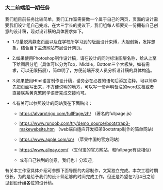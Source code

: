### 大二前端组一期任务 

我们组目前任务比较简单，我们工作室需要做一个属于自己的网页，页面的设计需要我们设计组自己完成，在大三学长的提议下，我们组每人都要交一份拥有自己创意的设计稿，现对设计稿的具体要求如下。

* 1.尽量脱离静态页面以及在学校所学习到的版面设计束缚，大胆创新，发挥想象，结合当下主流网站布局设计网页。

* 2.如果使用Photoshop制作设计稿，请在设计的同时标注图层名称，给从上至下给图层分组（具体可以分为Top，Middle，Bottom三个大板块，如有需求，可以无限拓展），简单明了，方便前端开发人员分析设计稿的具体构造。

* 3.如果使用Html语言制作设计稿，请务必在必要的语句后添加注释，可以简单先把页面写出来，不方便说明的地方，可以写一份声明备注的word文档或者直接联系黄克繁同学语音完成交接均可。

* 4.有关可以参照设计的网站我在下面贴出：

  * https://alvarotrigo.com/fullPage/zh/  （著名的fullpage.js）

  * https://www.runoob.com/try/demo_source/bootstrap3-makewebsite.htm （web端自适应开发框架Bootstrap制作的简单网站）

  * https://www.apple.com/cn/  （苹果中国的官方网站）

  * https://www.alipay.com/   （支付宝的官方网站，和fullpage有些相似）

  * 或有自己独到的创意，我们也十分欢迎。

有关本工作室具体介绍可参照下面导图的内容制作，文案独立完成。本次工程时期很长，为的是给予我们的设计师足够的时间完成工作，但还是希望在2月4日之前见到设计组各位的设计稿。



